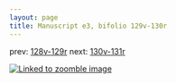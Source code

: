 ```yaml
---
layout: page
title: Manuscript e3, bifolio 129v-130r
---
```


prev: [128v-129r](../128v-129r/) next: [130v-131r](../130v-131r/)



[![Linked to zoomble image](http://www.homermultitext.org/iipsrv?IIIF=/project/homer/pyramidal/deepzoom/hmt/e3bifolio/v1/E3_129v_130r.tif/full/2000,/0/default.jpg)](http://www.homermultitext.org/ict2/?urn=urn:cite2:hmt:e3bifolio.v1:E3_129v_130r)

